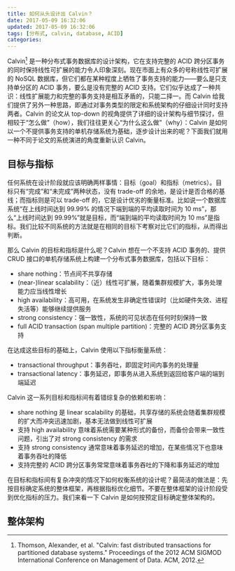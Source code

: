 ```yaml
---
title: 如何从头设计出 Calvin？
date: 2017-05-09 16:32:06
updated: 2017-05-09 16:32:06
tags: [分布式, calvin, database, ACID]
categories:
---
```


Calvin[^calvin] 是一种分布式事务数据库的设计架构，它在支持完整的 ACID 跨分区事务的同时保持线性可扩展的能力令人印象深刻。现在市面上有众多的号称线性可扩展的 NoSQL 数据库，但它们都在某种程度上牺牲了事务支持的能力——要么是只支持单分区的 ACID 事务，要么是没有完整的 ACID 支持。它们似乎达成了一种共识：线性扩展能力和完整的事务支持是相互矛盾的，只能二择一。而 Calvin 给我们提供了另外一种思路，即通过对事务类型的限定和系统架构的仔细设计同时支持两者。Calvin 的论文从 top-down 的视角提供了详细的设计架构与细节探讨，但相较于“怎么做”（how），我们往往更关心“为什么这么做”（why）：Calvin 是如何以一个不提供事务支持的单机存储系统为基础，逐步设计出来的呢？下面我们就用一种不同于论文的系统演进的角度重新认识 Calvin。

<!--more-->

## 目标与指标

任何系统在设计阶段就应该明确两样事情：目标（goal）和指标（metrics）。目标只有“完成”和“未完成”两种状态，没有 trade-off 的余地，是设计是否合格的基线；而指标则是可以 trade-off 的，它是设计优劣的衡量标准。比如说一个数据库系统“在上线时间达到 99.99% 的情况下端到端的平均读取时间为 10 ms”，那么“上线时间达到 99.99%”就是目标，而“端到端的平均读取时间为 10 ms”是指标。我们比较不同系统的方法就是在相同的目标下考察对比它们的指标，从而得出判断。

那么 Calvin 的目标和指标是什么呢？Calvin 想在一个不支持 ACID 事务的、提供 CRUD 接口的单机存储系统上构建一个分布式事务数据库，包括以下目标：

- share nothing：节点间不共享存储
- (near-)linear scalability：（近）线性可扩展，随着集群规模扩大，事务处理能力应当线性增长
- high availability：高可用，在系统发生非确定性错误时（比如硬件失效、进程失活等）能够继续提供服务
- strong consistency：强一致性，系统的可见状态在任何时刻保持一致
- full ACID transaction (span multiple partition)：完整的 ACID 跨分区事务支持

在达成这些目标的基础上，Calvin 使用以下指标衡量系统：

- transactional throughput：事务吞吐，即固定时间内事务的处理量
- transactional latency：事务延迟，即事务从进入系统到返回给客户端的端到端延迟

Calvin 这一系列目标和指标间有着错综复杂的依赖和影响：

- share nothing 是 linear scalability 的基础，共享存储的系统会随着集群规模的扩大而冲突迅速加剧，基本无法做到线性可扩展
- 支持 high availability 意味着系统需要某种形式的备份，而备份会带来一致性问题，引出了对 strong consistency 的需求
- 支持 strong consistency 通常意味着事务延迟的增加，在某些情况下也意味着事务吞吐的降低
- 支持完整的 ACID 跨分区事务常常意味着事务吞吐的下降和事务延迟的增加

在目标和指标间有复杂冲突的情况下如何权衡系统的设计呢？最简洁的做法是：先按目标确定系统的整体框架，再根据指标优化细节。不要在整体框架的设计阶段受到优化指标的压力。我们来看一下 Calvin 是如何按预定目标确定整体架构的。

## 整体架构



[^calvin]: Thomson, Alexander, et al. "Calvin: fast distributed transactions for partitioned database systems." Proceedings of the 2012 ACM SIGMOD International Conference on Management of Data. ACM, 2012.
